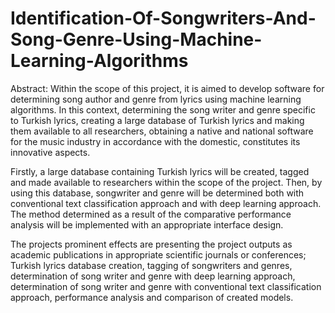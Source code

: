 # Identification-Of-Songwriters-And-Song-Genre-Using-Machine-Learning-Algorithms
Abstract:
Within the scope of this project, it is aimed to develop software for
determining song author and genre from lyrics using machine learning algorithms. In this context, determining the song writer and genre specific to Turkish lyrics, creating a large database of Turkish lyrics and making them available to all researchers, obtaining a native and national software for the music industry in accordance with the domestic, constitutes its innovative aspects.

Firstly, a large database containing Turkish lyrics will be created, tagged and made available to researchers within the scope of the project. Then, by using this database, songwriter and genre will be determined both with conventional text classification approach and with deep learning approach. The method determined as a result of the comparative performance analysis will be implemented with an appropriate interface design.

The projects prominent effects are presenting the project outputs as academic
publications in appropriate scientific journals or conferences; Turkish lyrics database creation, tagging of songwriters and genres, determination of song writer and genre with deep learning approach, determination of song writer and genre with conventional text classification approach, performance analysis and comparison of created models.

